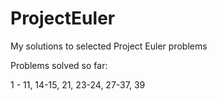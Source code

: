 # ProjectEuler
My solutions to selected Project Euler problems




Problems solved so far:


1 - 11, 14-15, 21, 23-24, 27-37, 39
